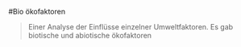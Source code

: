 #Bio 
ökofaktoren
>Einer Analyse der Einflüsse einzelner Umweltfaktoren.
>Es gab biotische und abiotische ökofaktoren

